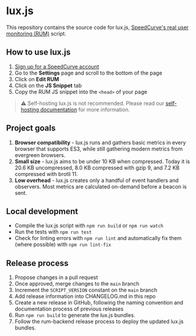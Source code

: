 # lux.js

This repository contains the source code for lux.js, [SpeedCurve's real user monitoring (RUM)](https://www.speedcurve.com/) script.

## How to use lux.js

1. [Sign up for a SpeedCurve account](https://www.speedcurve.com/)
2. Go to the **Settings** page and scroll to the bottom of the page
3. Click on **Edit RUM**
4. Click on the **JS Snippet** tab
5. Copy the RUM JS snippet into the `<head>` of your page

> ⚠️ Self-hosting lux.js is not recommended. Please read our [self-hosting documentation](https://support.speedcurve.com/docs/self-hosted-real-user-monitoring) for more information.

## Project goals

1. **Browser compatibility** - lux.js runs and gathers basic metrics in every browser that supports ES3, while still gathering modern metrics from evergreen browsers.
2. **Small size** - lux.js aims to be under 10 KB when compressed. Today it is 20.6 KB uncompressed, 8.0 KB compressed with gzip 9, and 7.2 KB compressed with brotli 11.
3. **Low overhead** - lux.js creates only a handful of event handlers and observers. Most metrics are calculated on-demand before a beacon is sent.

## Local development

- Compile the lux.js script with `npm run build` or `npm run watch`
- Run the tests with `npm run test`
- Check for linting errors with `npm run lint` and automatically fix them (where possible) with `npm run lint-fix`

## Release process

1. Propose changes in a pull request
2. Once approved, merge changes to the `main` branch
3. Increment the `SCRIPT_VERSION` constant on the `main` branch
4. Add release information into CHANGELOG.md in this repo
5. Create a new release in GitHub, following the naming convention and documentation process of previous releases
6. Run `npm run build` to generate the lux.js bundles.
7. Follow the rum-backend release process to deploy the updated lux.js bundles.
